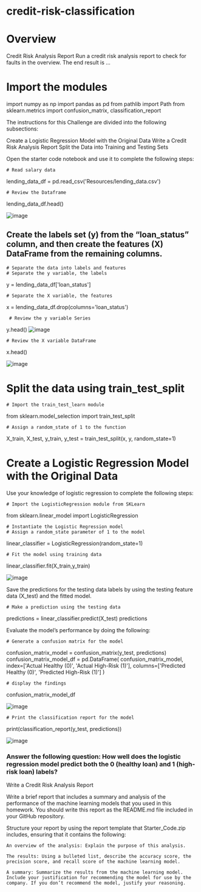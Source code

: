 # credit-risk-classification 
# Overview 
Credit Risk Analysis Report 
Run a credit risk analysis report to check for faults in the overview. The end result is ...




# Import the modules
import numpy as np
import pandas as pd
from pathlib import Path
from sklearn.metrics import confusion_matrix, classification_report  

The instructions for this Challenge are divided into the following subsections:

  Create a Logistic Regression Model with the Original Data
  Write a Credit Risk Analysis Report
  Split the Data into Training and Testing Sets


Open the starter code notebook and use it to complete the following steps:

    # Read salary data
lending_data_df = pd.read_csv('Resources/lending_data.csv')  

    # Review the Dataframe
lending_data_df.head()   

![image](https://github.com/user-attachments/assets/7db56917-1f28-439b-9f46-d0b1faff7071)   





## Create the labels set (y) from the “loan_status” column, and then create the features (X) DataFrame from the remaining columns. 

    # Separate the data into labels and features
    # Separate the y variable, the labels
y = lending_data_df['loan_status']
     
    # Separate the X variable, the features
x = lending_data_df.drop(columns='loan_status') 

     # Review the y variable Series
y.head()
![image](https://github.com/user-attachments/assets/f2640220-1515-457d-8082-9c6d32c7d5fb)

    # Review the X variable DataFrame
x.head()


![image](https://github.com/user-attachments/assets/e3dcd841-5967-4f64-8464-a4770754816e)


# Split the data using train_test_split


    # Import the train_test_learn module
from sklearn.model_selection import train_test_split

    # Assign a random_state of 1 to the function
X_train, X_test, y_train, y_test = train_test_split(x, y, random_state=1)

   
    
# Create a Logistic Regression Model with the Original Data

Use your knowledge of logistic regression to complete the following steps:

    # Import the LogisticRegression module from SKLearn
from sklearn.linear_model import LogisticRegression

    # Instantiate the Logistic Regression model
    # Assign a random_state parameter of 1 to the model
linear_classifier = LogisticRegression(random_state=1)

    # Fit the model using training data
linear_classifier.fit(X_train,y_train)

    
![image](https://github.com/user-attachments/assets/c7dbb884-70c2-4567-aca3-a104810edb94)

    
  Save the predictions for the testing data labels by using the testing feature data (X_test) and the fitted model.
  
    # Make a prediction using the testing data  
predictions = linear_classifier.predict(X_test) 
predictions   


Evaluate the model’s performance by doing the following:

    # Generate a confusion matrix for the model
confusion_matrix_model = confusion_matrix(y_test, predictions)
confusion_matrix_model_df = pd.DataFrame(
    confusion_matrix_model,
    index=['Actual Healthy (0)', 'Actual High-Risk (1)'],
    columns=['Predicted Healthy (0)', 'Predicted High-Risk (1)']
)

    # display the findings 
confusion_matrix_model_df

        
![image](https://github.com/user-attachments/assets/91b9a049-72fc-41bd-a7dc-32f9291895eb)

     
    # Print the classification report for the model
print(classification_report(y_test, predictions))

![image](https://github.com/user-attachments/assets/4e1eaaee-f2ac-4132-8e3c-253c649d606d)


### Answer the following question: How well does the logistic regression model predict both the 0 (healthy loan) and 1 (high-risk loan) labels?


Write a Credit Risk Analysis Report

Write a brief report that includes a summary and analysis of the performance of the machine learning models that you used in this homework. You should write this report as the README.md file included in your GitHub repository.

Structure your report by using the report template that Starter_Code.zip includes, ensuring that it contains the following:

    An overview of the analysis: Explain the purpose of this analysis.

    The results: Using a bulleted list, describe the accuracy score, the precision score, and recall score of the machine learning model.

    A summary: Summarize the results from the machine learning model. Include your justification for recommending the model for use by the company. If you don’t recommend the model, justify your reasoning.
